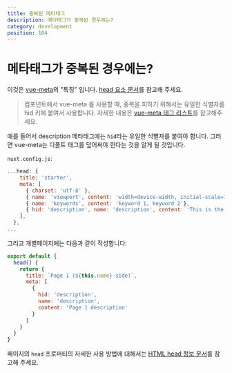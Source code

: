 ```yaml
---
title: 중복된 메타태그
description: 메타태그가 중복된 경우에는?
category: development
position: 104
---
```


# 메타태그가 중복된 경우에는?

이것은 [vue-meta](https://github.com/nuxt/vue-meta)의 "특징" 입니다. [head 요소 문서](/guide/views#html-head)를 참고해 주세요.

> 컴포넌트에서 vue-meta 를 사용할 때, 중복을 피하기 위해서는 유일한 식별자를 hid 키에 붙여서 사용합니다. 자세한 내용은 [vue-meta 테그 리스트](https://vue-meta.nuxtjs.org/api/#tagidkeyname)를 참고해주세요.

예를 들어서 description 메타태그에는 `hid`라는 유일한 식별자를 붙여야 합니다. 그러면 vue-meta는 디폴트 태그를 덮어써야 한다는 것을 알게 될 것입니다.

`nuxt.config.js`:

```js
...head: {
    title: 'starter',
    meta: [
      { charset: 'utf-8' },
      { name: 'viewport', content: 'width=device-width, initial-scale=1' },
      { name: 'keywords', content: 'keyword 1, keyword 2'},
      { hid: 'description', name: 'description', content: 'This is the generic description.'}
    ],
  },
...
```

그리고 개별페이지에는 다음과 같이 작성합니다:

```js
export default {
  head() {
    return {
      title: `Page 1 (${this.name}-side)`,
      meta: [
        {
          hid: 'description',
          name: 'description',
          content: 'Page 1 description'
        }
      ]
    }
  }
}
```

페이지의 `head` 프로퍼티의 자세한 사용 방법에 대해서는 [HTML head 정보 문서](/guide/views#html-head)를 참고해 주세요.

